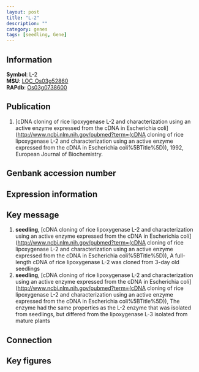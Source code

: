 ```yaml
---
layout: post
title: "L-2"
description: ""
category: genes
tags: [seedling, Gene]
---
```


## Information
__Symbol__: L-2  
__MSU__: [LOC_Os03g52860](http://rice.plantbiology.msu.edu/cgi-bin/ORF_infopage.cgi?orf=LOC_Os03g52860)  
__RAPdb__: [Os03g0738600](http://rapdb.dna.affrc.go.jp/viewer/gbrowse_details/irgsp1?name=Os03g0738600)  

## Publication
1. [cDNA cloning of rice lipoxygenase L-2 and characterization using an active enzyme expressed from the cDNA in Escherichia coli](http://www.ncbi.nlm.nih.gov/pubmed?term=(cDNA cloning of rice lipoxygenase L-2 and characterization using an active enzyme expressed from the cDNA in Escherichia coli%5BTitle%5D)), 1992, European Journal of Biochemistry.

## Genbank accession number

## Expression information

## Key message
1. __seedling__, [cDNA cloning of rice lipoxygenase L-2 and characterization using an active enzyme expressed from the cDNA in Escherichia coli](http://www.ncbi.nlm.nih.gov/pubmed?term=(cDNA cloning of rice lipoxygenase L-2 and characterization using an active enzyme expressed from the cDNA in Escherichia coli%5BTitle%5D)), A full-length cDNA of rice lipoxygenase L-2 was cloned from 3-day old seedlings
2. __seedling__, [cDNA cloning of rice lipoxygenase L-2 and characterization using an active enzyme expressed from the cDNA in Escherichia coli](http://www.ncbi.nlm.nih.gov/pubmed?term=(cDNA cloning of rice lipoxygenase L-2 and characterization using an active enzyme expressed from the cDNA in Escherichia coli%5BTitle%5D)),  The enzyme had the same properties as the L-2 enzyme that was isolated from seedlings, but differed from the lipoxygenase L-3 isolated from mature plants

## Connection

## Key figures


